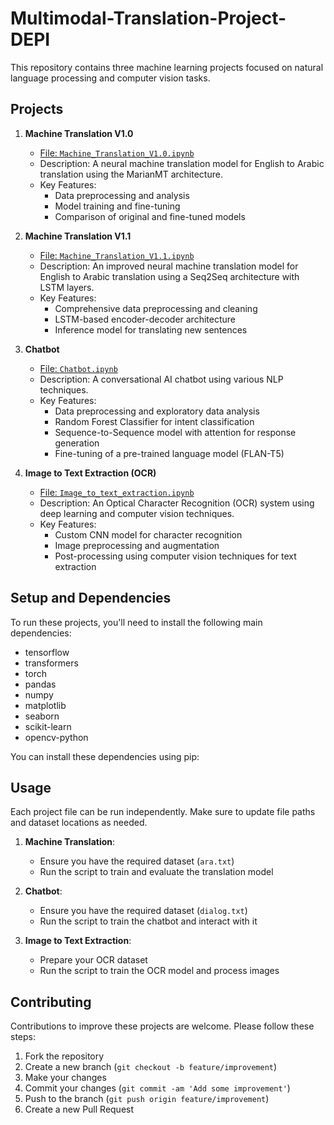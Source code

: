 # Multimodal-Translation-Project-DEPI
This repository contains three machine learning projects focused on natural language processing and computer vision tasks.

## Projects

1. **Machine Translation V1.0**
   - [File: `Machine_Translation_V1.0.ipynb`](https://github.com/OmarMedhatDev/Multimodal-Translation-Project---DEPI/blob/master/Notebooks/Machine%20Translation/Machine_Translation_V1.0.ipynb)
   - Description: A neural machine translation model for English to Arabic translation using the MarianMT architecture.
   - Key Features:
     - Data preprocessing and analysis
     - Model training and fine-tuning
     - Comparison of original and fine-tuned models

2. **Machine Translation V1.1**
   - [File: `Machine_Translation_V1.1.ipynb`](https://github.com/OmarMedhatDev/Multimodal-Translation-Project---DEPI/blob/master/Notebooks/Machine%20Translation/Machine_TranslationV1.1.ipynb)
   - Description: An improved neural machine translation model for English to Arabic translation using a Seq2Seq architecture with LSTM layers.
   - Key Features:
     - Comprehensive data preprocessing and cleaning
     - LSTM-based encoder-decoder architecture
     - Inference model for translating new sentences

3. **Chatbot**
   - [File: `Chatbot.ipynb`](https://github.com/OmarMedhatDev/Multimodal-Translation-Project---DEPI/blob/master/Notebooks/Chatbot/Chatbot.ipynb)
   - Description: A conversational AI chatbot using various NLP techniques.
   - Key Features:
     - Data preprocessing and exploratory data analysis
     - Random Forest Classifier for intent classification
     - Sequence-to-Sequence model with attention for response generation
     - Fine-tuning of a pre-trained language model (FLAN-T5)

4. **Image to Text Extraction (OCR)**
   - [File: `Image_to_text_extraction.ipynb`](https://github.com/OmarMedhatDev/Multimodal-Translation-Project---DEPI/blob/master/Notebooks/Image%20to%20text%20extraction/Image%20to%20text%20Extraction.ipynb)
   - Description: An Optical Character Recognition (OCR) system using deep learning and computer vision techniques.
   - Key Features:
     - Custom CNN model for character recognition
     - Image preprocessing and augmentation
     - Post-processing using computer vision techniques for text extraction

## Setup and Dependencies

To run these projects, you'll need to install the following main dependencies:
- tensorflow
- transformers
- torch
- pandas
- numpy
- matplotlib
- seaborn
- scikit-learn
- opencv-python

You can install these dependencies using pip:

## Usage

Each project file can be run independently. Make sure to update file paths and dataset locations as needed.

1. **Machine Translation**:
   - Ensure you have the required dataset (`ara.txt`)
   - Run the script to train and evaluate the translation model

2. **Chatbot**:
   - Ensure you have the required dataset (`dialog.txt`)
   - Run the script to train the chatbot and interact with it

3. **Image to Text Extraction**:
   - Prepare your OCR dataset
   - Run the script to train the OCR model and process images

## Contributing

Contributions to improve these projects are welcome. Please follow these steps:

1. Fork the repository
2. Create a new branch (`git checkout -b feature/improvement`)
3. Make your changes
4. Commit your changes (`git commit -am 'Add some improvement'`)
5. Push to the branch (`git push origin feature/improvement`)
6. Create a new Pull Request
